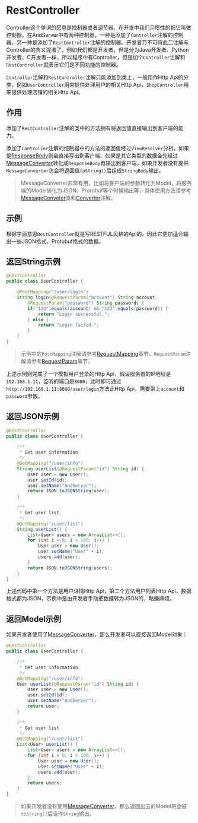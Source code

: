 # RestController

Controller这个单词的愿意是控制器或者调节器，在开发中我们习惯性的把它叫做控制器。在AndServer中有两种控制器，一种是添加了`Controller`注解的控制器，另一种是添加了`RestController`注解的控制器。开发者万不可将此二注解与Controller的含义混淆了，例如我们都是开发者，但是分为Java开发者、Python开发者、C开发者一样，所以程序中有Controller，但是加个`Controller`注解和`RestController`就表示它们是不同功能的控制器。

`Controller`注解和`RestController`注解只能添加到类上，一般用作Http Api的分类，例如`UserController`用来提供处理用户的相关Http Api，`ShopController`用来提供处理店铺的相关Http Api。

## 作用
添加了`RestController`注解的类中的方法拥有将返回值直接输出到客户端的能力。

添加了`Controller`注解的控制器中的方法的返回值经过`ViewResolver`分析，如果是[ResponseBody](responseBody.md)则会直接写出到客户端、如果是其它类型的数据会先经过[MessageConverter](../class/converter.md)转化成`ResponseBody`再输出到客户端，如果开发者没有提供`MessageConverter`怎会将返回值`toString()`后组成`StringBody`输出。

> MessageConverter非常有用，比如将客户端的参数转化为Model，将服务端的Model转化为JSON、Prorobuf等个时候输出等，具体使用方法请参考[MessageConveter](../class/converter.md)类和[Converter](converter.md)注解。

## 示例
根据字面意思`RestController`就是写RESTFUL风格的Api的，因此它更加适合输出一些JSON格式、Protubuf格式的数据。

## 返回String示例
```java
@RestController
public class UserController {

    @PostMapping("/user/login")
    String login(@RequestParam("account") String account,
        @RequestParam("password") String password) {
        if("123".equals(account) && "123".equals(password)) {
            return "Login successful.";
        } else {
            return "Login failed.";
        }
    }
}
```

> 示例中的`PostMapping`注解请参考[RequestMapping](requestMapping.md)章节，`RequestParam`注解请参考[RequestParam](requestParam.md)章节。

上述示例则完成了一个模拟用户登录的Http Api，假设服务器的IP地址是`192.168.1.11`，监听的端口是`8080`，此时即可通过`http://192.168.1.11:8080/user/login`方法此Http Api，需要带上`account`和`password`参数。

## 返回JSON示例
```java
@RestController
public class UserController {

    /**
     * Get user information.
     */
    @GetMapping("/user/info")
    String userList(@RequestParam("id") String id) {
        User user = new User();
        user.setId(id);
        user.setName("AndServer");
        return JSON.toJSONString(user);
    }

    /**
     * Get user list.
     */
    @GetMapping("/user/list")
    String userList() {
        List<User> users = new ArrayList<>();
        for (int i = 0; i < 100; i++) {
            User user = new User();
            user.setName("User" + i);
            users.add(user);
        }
        return JSON.toJSONString(users);
    }
}
```

上述代码中第一个方法是用户详情Http Api，第二个方法用户列表Http Api，数据格式都为JSON，示例中是由开发者手动把数据转为JSON的，略嫌麻烦。

## 返回Model示例
如果开发者使用了[MessageConverter](../class/converter.md)，那么开发者可以直接返回Model对象：
```java
@RestController
public class UserController {

    /**
     * Get user information.
     */
    @GetMapping("/user/info")
    User userList(@RequestParam("id") String id) {
        User user = new User();
        user.setId(id);
        user.setName("AndServer");
        return user;
    }

    /**
     * Get user list.
     */
    @GetMapping("/user/list")
    List<User> userList() {
        List<User> users = new ArrayList<>();
        for (int i = 0; i < 100; i++) {
            User user = new User();
            user.setName("User" + i);
            users.add(user);
        }
        return users;
    }
}
```

> 如果开发者没有使用[MessageConverter](../class/converter.md)，那么返回出去的Model将会被`toString()`后当作`String`输出。